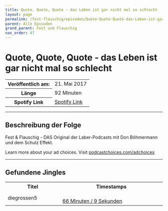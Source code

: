 ```yaml
---
title: Quote, Quote, Quote - das Leben ist gar nicht mal so schlecht
layout: page
permalink: /fest-flauschig/episoden/Quote-Quote-Quote-das-Leben-ist-gar-nicht-mal-so-schlecht
parent: Alle Episoden
grand_parent: Fest und Flauschig
nav_order: 47
---
```


# Quote, Quote, Quote - das Leben ist gar nicht mal so schlecht
<table class="resp-table dcf-table dcf-table-responsive dcf-table-bordered dcf-table-striped dcf-w-100%">
                    <tbody>
                        <tr>
                            <th scope="row">Veröffentlich am:</th>
                            <td data-label="Veröffentlich am:">21. Mai 2017</td>
                        </tr>
                        <tr>
                            <th scope="row">Länge </th>
                            <td data-label="Länge ">92 Minuten</td>
                        </tr><tr>
                                <th scope="row">Spotify Link</th>
                                <td data-label="Spotify Link"><a href="https://open.spotify.com/episode/5Iitevz2Rwy2mJBOewKgyN">Spotify Link</a></td>
                            </tr></tbody>
                </table>

***

## Beschreibung der Folge

<div>
Fest &amp; Flauschig - DAS Original der Laber-Podcasts mit Don Böhmermann und dem Schulz Effekt.<p> </p><p>Learn more about your ad choices. Visit <a href="https://podcastchoices.com/adchoices">podcastchoices.com/adchoices</a></p>  
</div>

***

## Gefundene Jingles

<table style="display: table;">
                                    <tr>
                                        <th class="tableColumnTitle">Titel</th>
                                        <th class="tableColumnTimestamps">Timestamps</th>
                                    </tr>
                                    <tr>
                                <td markdown="span"  class="tableColumnTitle">diegrossen5</td>
                                <td markdown="span" class="tableColumnTimestamps">
                                <br>
                                <a href="https://open.spotify.com/episode/5Iitevz2Rwy2mJBOewKgyN?t=3969">
                                66 Minuten / 9 Sekunden</a>
                                </td></tr></table>